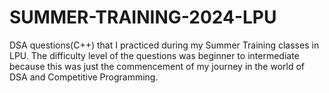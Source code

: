 # SUMMER-TRAINING-2024-LPU
DSA questions(C++) that I practiced during my Summer Training classes in LPU. The difficulty level of the questions was beginner to intermediate because this was just the commencement of my journey in the world of DSA and Competitive Programming.
